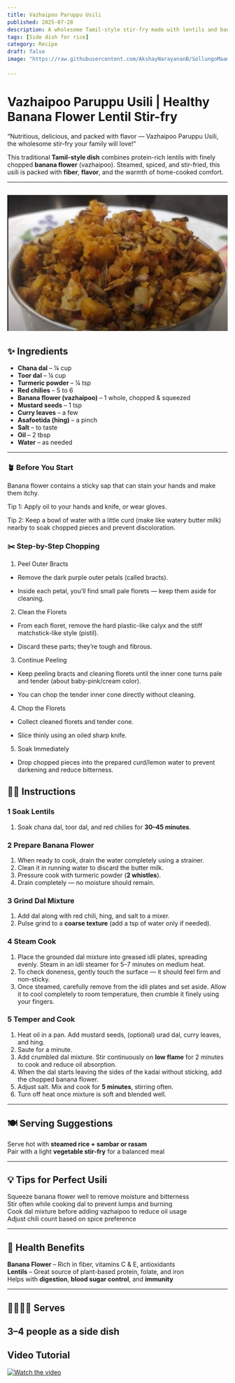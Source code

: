 ```yaml
---
title: Vazhaipoo Paruppu Usili  
published: 2025-07-28  
description: A wholesome Tamil-style stir-fry made with lentils and banana flower. Rich in protein and fiber, this traditional dish is both nourishing and flavorful.  
tags: [Side dish for rice]  
category: Recipe  
draft: false  
image: "https://raw.githubusercontent.com/AkshayNarayananB/SollungoMaami/master/images/paruppuusili.png" 
  
---
```


#  Vazhaipoo Paruppu Usili | Healthy Banana Flower Lentil Stir-fry

“Nutritious, delicious, and packed with flavor — Vazhaipoo Paruppu Usili, the wholesome stir-fry your family will love!”

This traditional **Tamil-style dish** combines protein-rich lentils with finely chopped **banana flower** (vazhaipoo). Steamed, spiced, and stir-fried, this usili is packed with **fiber**, **flavor**, and the warmth of home-cooked comfort.

---
![paruppuusili](https://raw.githubusercontent.com/AkshayNarayananB/SollungoMaami/master/images/paruppuusili.png)
---
## ✨ Ingredients

 - **Chana dal** – ¼ cup  
 - **Toor dal** – ¼ cup  
 - **Turmeric powder** – ¼ tsp  
 - **Red chilies** – 5 to 6  
 - **Banana flower (vazhaipoo)** – 1 whole, chopped & squeezed  
 - **Mustard seeds** – 1 tsp  
 - **Curry leaves** – a few  
 - **Asafoetida (hing)** – a pinch  
 - **Salt** – to taste  
 - **Oil** – 2 tbsp  
 - **Water** – as needed  

---


### 🪴 Before You Start

Banana flower contains a sticky sap that can stain your hands and make them itchy.

Tip 1: Apply oil to your hands and knife, or wear gloves.

Tip 2: Keep a bowl of water with a little curd (make like watery butter milk)  nearby to soak chopped pieces and prevent discoloration.

### ✂️ Step-by-Step Chopping

1. Peel Outer Bracts

- Remove the dark purple outer petals (called bracts).

- Inside each petal, you’ll find small pale florets — keep them aside for cleaning.

2. Clean the Florets

- From each floret, remove the hard plastic-like calyx and the stiff matchstick-like style (pistil).

- Discard these parts; they’re tough and fibrous.

3. Continue Peeling

- Keep peeling bracts and cleaning florets until the inner cone turns pale and tender (about baby-pink/cream color).

- You can chop the tender inner cone directly without cleaning.

4. Chop the Florets

- Collect cleaned florets and tender cone.

- Slice thinly using an oiled sharp knife.

5. Soak Immediately

- Drop chopped pieces into the prepared curd/lemon water to prevent darkening and reduce bitterness.

## 👩‍🍳 Instructions

### 1 Soak Lentils  
 1. Soak chana dal, toor dal, and red chilies for **30–45 minutes**.  

### 2 Prepare Banana Flower  
 1. When ready to cook, drain the water completely using a strainer. 
 2. Clean it in running water to discard the butter milk.
 3. Pressure cook with turmeric powder (**2 whistles**).  
 4. Drain completely — no moisture should remain.

### 3 Grind Dal Mixture  
 1. Add dal along with red chili, hing, and salt to a mixer.  
 2. Pulse grind to a **coarse texture** (add a tsp of water only if needed).

### 4 Steam Cook 
1. Place the grounded dal mixture into greased idli plates, spreading evenly. Steam in an idli steamer for 5–7 minutes on medium heat.
2. To check doneness, gently touch the surface — it should feel firm and non-sticky.
3. Once steamed, carefully remove from the idli plates and set aside. Allow it to cool completely to room temperature, then crumble it finely using your fingers.

### 5 Temper and Cook  
1. Heat oil in a pan. Add mustard seeds, (optional) urad dal, curry leaves, and hing.  
2. Saute for a minute.
3. Add crumbled dal mixture. Stir continuously on **low flame** for 2 minutes to cook and reduce oil absorption.
4. When the dal starts leaving the sides of the kadai without sticking, add the chopped banana flower.
5. Adjust salt. Mix and cook for **5 minutes**, stirring often.
6. Turn off heat once mixture is soft and blended well.

 ---

## 🍽️ Serving Suggestions

 Serve hot with **steamed rice + sambar or rasam**  
 Pair with a light **vegetable stir-fry** for a balanced meal  

---

## 💡 Tips for Perfect Usili

 Squeeze banana flower well to remove moisture and bitterness  
 Stir often while cooking dal to prevent lumps and burning  
 Cook dal mixture before adding vazhaipoo to reduce oil usage  
 Adjust chili count based on spice preference

---

## 🌿 Health Benefits

 **Banana Flower** – Rich in fiber, vitamins C & E, antioxidants  
 **Lentils** – Great source of plant-based protein, folate, and iron  
 Helps with **digestion**, **blood sugar control**, and **immunity**

---

## 👨‍👩‍👧‍👦 Serves

**3–4 people** as a side dish
---

## Video Tutorial

[![Watch the video](https://img.youtube.com/vi/rk_leztmg3Q/0.jpg)](https://youtu.be/rk_leztmg3Q?si=07ElDdQlbnq0Gb7_)
